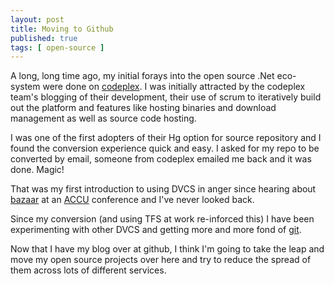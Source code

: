 ```yaml
---
layout: post
title: Moving to Github
published: true
tags: [ open-source ]
---
```


A long, long time ago, my initial forays into the open source .Net eco-system 
were done on [codeplex](http://codeplex.com). I was initially attracted by 
the codeplex team's blogging of their development, their use of scrum to 
iteratively build out the platform and features like hosting binaries and 
download management as well as source code hosting. 

I was one of the first adopters of their Hg option for source repository and 
I found the conversion experience quick and easy. I asked for my repo to be 
converted by email, someone from codeplex emailed me back and it was done. 
Magic!

That was my first introduction to using DVCS in anger since hearing about 
[bazaar](bazaar.canonical.com/) at an [ACCU](http://accu.org) conference and 
I've never looked back.

Since my conversion (and using TFS at work re-inforced this) I have been 
experimenting with other DVCS and getting more and more fond of [git](git-scm.com/). 

Now that I have my blog over at github, I think I'm going to take the leap 
and move my open source projects over here and try to reduce the spread of 
them across lots of different services.
